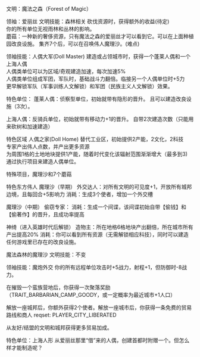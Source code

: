 文明：魔法之森（Forest of Magic）

领袖：爱丽丝
文明技能：森林相关
砍伐资源时，获得额外的收益(待定)	
你的所有单位无视雨林和丛林的影响。	
蘑菇：一种新的奢侈资源，只有魔法之森的爱丽丝才可以看到它。可以在上面种植园改良设施。
集齐7个后，可以在召唤伟人魔理沙。(难点)

领袖技能：人偶大军(Doll Master)
建造或占领城市时，获得一个蓬莱人偶和一个上海人偶	
人偶类单位可以为区域/奇观建造加速，每次加速5%  
人偶类单位组成军团，军队时，基础战斗力翻倍。临接另一个人偶单位时+5力  		
更早解锁军队（军事训练人文解锁）和军团（民族主义人文解锁）效果。	

特色单位：
蓬莱人偶：侦察型单位，初始就带有隐形的晋升。
且可以建造改良设施（3次）。

上海人偶：反骑兵单位，初始就带有移动力+1的晋升。
自带2次建造次数（只能用来砍树和加速建造）


特色区域
人偶之家(Doll Home)
替代工业区，初始提供2产能，2文化，2科技	
专家产出伟人点数，并产出更多资源	
为周围1格的土地地块提供1产能，随着时代变化该辐射范围渐渐增大（最多到3)	
通过执行项目来建造人偶单位。

特殊项目，魔理沙和7个蘑菇


特色东方伟人
魔理沙（早期）
外交达人：对所有文明的可见度+1，开放所有城邦边境，且每回合+5影响力
消耗：生成3个使者，增加一个外交槽

魔理沙（中期）
偷窃专家：
消耗：生成一个间谍，该间谍初始自带【偷钱】和【偷著作】的晋升，且成功率提高


神绮（进入英雄时代后解锁）
造物主：所在地格6格地块产出翻倍，所在城市所有产出提高20%
消耗：你可以看到所有资源（无需解锁相应科技），同时可以建造任何游戏里已存在的改良设施。



魔法森林的魔理沙
文明技能：不变

领袖技能：魔炮外交
你的所有远程单位攻击时+5战力，射程+1，但防御时-8战力。


在摧毁一个蛮族营地后，你获得一次聚落奖励（TRAIT_BARBARIAN_CAMP_GOODY，或一定概率为最近城市+1人口）


解放一座城邦后，你额外获得2个使者。解放一座城市后，你获得一条免费的贸易路线和商人
reqset: PLAYER_CITY_LIBERATED

从友好/结盟的文明和城邦获得更多贸易加成。


特色单位：上海人形
从爱丽丝那里“借”来的人偶，创建首都时附赠一个。但怎么样才能制造呢？
